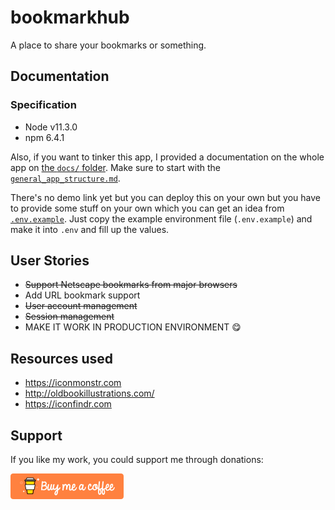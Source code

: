 # bookmarkhub
A place to share your bookmarks or something.

## Documentation
### Specification
- Node v11.3.0
- npm 6.4.1

Also, if you want to tinker this app, I provided a documentation on the whole app on [the `docs/` folder](./docs/). Make sure to start with the [`general_app_structure.md`](./docs/general_app_structure.md).

There's no demo link yet but you can deploy this on your own but you have to provide some stuff on your own which you can get an idea from [`.env.example`](./.env.example). Just copy the example environment file (`.env.example`) and make it into `.env` and fill up the values.

## User Stories
- ~~Support Netscape bookmarks from major browsers~~
- Add URL bookmark support 
- ~~User account management~~
- ~~Session management~~
- MAKE IT WORK IN PRODUCTION ENVIRONMENT 😋

## Resources used
- https://iconmonstr.com
- http://oldbookillustrations.com/
- https://iconfindr.com

## Support
If you like my work, you could support me through donations:

[![Buy Me A Coffee image](./docs/assets/button-orange.png)](https://www.buymeacoffee.com/foodogsquared)
